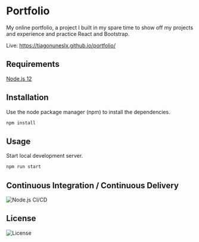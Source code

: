 # Portfolio

My online portfolio, a project I built in my spare time to show off my projects and experience and practice React and Bootstrap.

Live: https://tiagonuneslx.github.io/portfolio/

## Requirements

[Node.js 12](https://nodejs.org)

## Installation

Use the node package manager (npm) to install the dependencies.

```bash
npm install
```

## Usage

Start local development server.

```bash
npm run start
```

## Continuous Integration / Continuous Delivery

![Node.js CI/CD](https://github.com/tiagonuneslx/portfolio/workflows/Node.js%20CI/CD/badge.svg)

## License

![License](https://img.shields.io/github/license/tiagonuneslx/portfolio)
